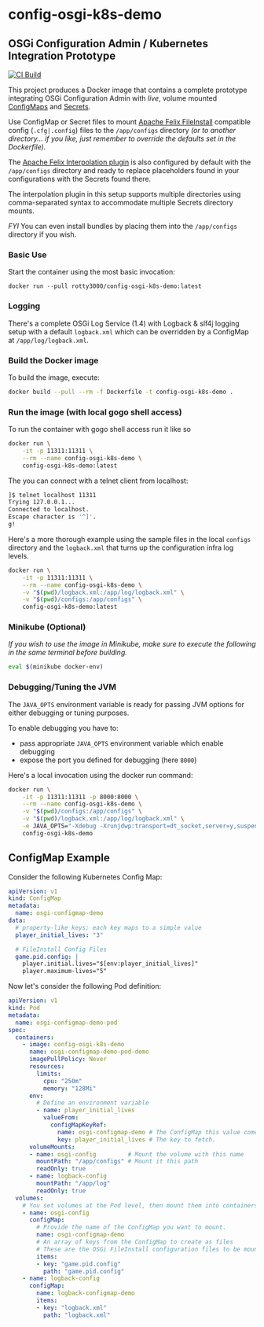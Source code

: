 # config-osgi-k8s-demo

## OSGi Configuration Admin / Kubernetes Integration Prototype

[![CI Build](https://github.com/rotty3000/osgi-config-aff/actions/workflows/build.yml/badge.svg)](https://github.com/rotty3000/osgi-config-aff/actions/workflows/build.yml)

This project produces a Docker image that contains a complete prototype integrating OSGi Configuration Admin with *live*, volume mounted [ConfigMaps](https://kubernetes.io/docs/concepts/configuration/configmap/) and [Secrets](https://kubernetes.io/docs/concepts/configuration/secret/).

Use ConfigMap or Secret files to mount [Apache Felix FileInstall](https://felix.apache.org/documentation/subprojects/apache-felix-file-install.html) compatible config (`.cfg|.config`) files to the `/app/configs` directory *(or to another directory... if you like, just remember to override the defaults set in the Dockerfile).*

The [Apache Felix Interpolation plugin](https://github.com/apache/felix-dev/blob/master/configadmin-plugins/interpolation/README.md) is also configured by default with the `/app/configs` directory and ready to replace placeholders found in your configurations with the Secrets found there.

The interpolation plugin in this setup supports multiple directories using comma-separated syntax to accommodate multiple Secrets directory mounts.

*FYI* You can even install bundles by placing them into the `/app/configs` directory if you wish.

### Basic Use

Start the container using the most basic invocation:

```
docker run --pull rotty3000/config-osgi-k8s-demo:latest
```

### Logging

There's a complete OSGi Log Service (1.4) with Logback & slf4j logging setup with a default `logback.xml` which can be overridden by a ConfigMap at `/app/log/logback.xml`.

### Build the Docker image

To build the image, execute:

```bash
docker build --pull --rm -f Dockerfile -t config-osgi-k8s-demo .
```

### Run the image (with local gogo shell access)

To run the container with gogo shell access run it like so

```bash
docker run \
	-it -p 11311:11311 \
	--rm --name config-osgi-k8s-demo \
	config-osgi-k8s-demo:latest
```

The you can connect with a telnet client from localhost:

```bash
]$ telnet localhost 11311
Trying 127.0.0.1...
Connected to localhost.
Escape character is '^]'.
g!
```

Here's a more thorough example using the sample files in the local `configs` directory and the `logback.xml` that turns up the configuration infra log levels.

```bash
docker run \
	-it -p 11311:11311 \
	--rm --name config-osgi-k8s-demo \
	-v "$(pwd)/logback.xml:/app/log/logback.xml" \
	-v "$(pwd)/configs:/app/configs" \
	config-osgi-k8s-demo:latest
```

### Minikube (Optional)

_If you wish to use the image in Minikube, make sure to execute the following in the same terminal before building._

```bash
eval $(minikube docker-env)
```

### Debugging/Tuning the JVM

The `JAVA_OPTS` environment variable is ready for passing JVM options for either debugging or tuning purposes.

To enable debugging you have to:

* pass appropriate `JAVA_OPTS` environment variable which enable debugging
* expose the port you defined for debugging (here `8000`)

Here's a local invocation using the docker run command:

```bash
docker run \
	-it -p 11311:11311 -p 8000:8000 \
	--rm --name config-osgi-k8s-demo \
	-v "$(pwd)/configs:/app/configs" \
	-v "$(pwd)/logback.xml:/app/log/logback.xml" \
	-e JAVA_OPTS="-Xdebug -Xrunjdwp:transport=dt_socket,server=y,suspend=n,address=*:8000" \
	config-osgi-k8s-demo
```

## ConfigMap Example

Consider the following Kubernetes Config Map:
```yaml
apiVersion: v1
kind: ConfigMap
metadata:
  name: osgi-configmap-demo
data:
  # property-like keys; each key maps to a simple value
  player_initial_lives: "3"

  # FileInstall Config Files
  game.pid.config: |
	player.initial.lives="$[env:player_initial_lives]"
	player.maximum-lives="5"
```

Now let's consider the following Pod definition:
```yaml
apiVersion: v1
kind: Pod
metadata:
  name: osgi-configmap-demo-pod
spec:
  containers:
	- image: config-osgi-k8s-demo
	  name: osgi-configmap-demo-pod-demo
	  imagePullPolicy: Never
	  resources:
		limits:
		  cpu: "250m"
		  memory: "128Mi"
	  env:
		# Define an environment variable
		- name: player_initial_lives
		  valueFrom:
			configMapKeyRef:
			  name: osgi-configmap-demo # The ConfigMap this value comes from.
			  key: player_initial_lives # The key to fetch.
	  volumeMounts:
	  - name: osgi-config         # Mount the volume with this name
		mountPath: "/app/configs" # Mount it this path
		readOnly: true
	  - name: logback-config
		mountPath: "/app/log"
		readOnly: true
  volumes:
	# You set volumes at the Pod level, then mount them into containers inside that Pod
	- name: osgi-config
	  configMap:
		# Provide the name of the ConfigMap you want to mount.
		name: osgi-configmap-demo
		# An array of keys from the ConfigMap to create as files
		# These are the OSGi FileInstall configuration files to be mounted
		items:
		- key: "game.pid.config"
		  path: "game.pid.config"
	- name: logback-config
	  configMap:
		name: logback-configmap-demo
		items:
		- key: "logback.xml"
		  path: "logback.xml"
```
